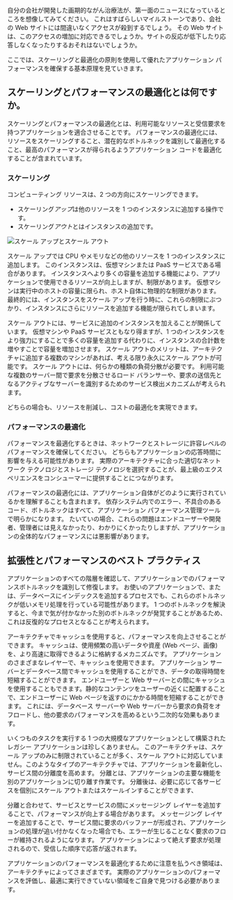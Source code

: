 自分の会社が開発した画期的ながん治療法が、第一面のニュースになっているところを想像してみてください。 これはすばらしいマイルストーンであり、会社の Web サイトには間違いなくアクセスが殺到するでしょう。 その Web サイトは、このアクセスの増加に対応できるでしょうか。サイトの反応が低下したり応答しなくなったりするおそれはないでしょうか。

ここでは、スケーリングと最適化の原則を使用して優れたアプリケーション パフォーマンスを確保する基本原理を見ていきます。

## <a name="what-is-scaling-and-performance-optimization"></a>スケーリングとパフォーマンスの最適化とは何ですか。

スケーリングとパフォーマンスの最適化とは、利用可能なリソースと受信要求を持つアプリケーションを適合させることです。 パフォーマンスの最適化には、リソースをスケーリングすること、潜在的なボトルネックを識別して最適化すること、最高のパフォーマンスが得られるようアプリケーション コードを最適化することが含まれています。

### <a name="scaling"></a>スケーリング

コンピューティング リソースは、2 つの方向にスケーリングできます。

* スケーリング*アップ*は他のリソースを 1 つのインスタンスに追加する操作です。
* スケーリング*アウト*とはインスタンスの追加です。

![スケール アップとスケール アウト](../media-draft/scale-up-scale-out.png)

スケール アップでは CPU やメモリなどの他のリソースを 1 つのインスタンスに追加します。 このインスタンスは、仮想マシンまたは PaaS サービスである場合があります。 インスタンスへより多くの容量を追加する機能により、アプリケーションで使用できるリソースが向上しますが、制限があります。 仮想マシンは実行中のホストの容量に限られ、ホスト自体に物理的な制限があります。 最終的には、インスタンスをスケール アップを行う時に、これらの制限にぶつかり、インスタンスにさらにリソースを追加する機能が限られてしまいます。

スケール アウトには、サービスに追加のインスタンスを加えることが関係しています。 仮想マシンや PaaS サービスともなり得ますが、1 つのインスタンスをより強力にすることで多くの容量を追加する代わりに、インスタンスの合計数を増やすことで容量を増加させます。 スケール アウトのメリットは、アーキテクチャに追加する複数のマシンがあれば、考える限り永久にスケール アウトが可能です。 スケール アウトには、何らかの種類の負荷分散が必要です。 利用可能な複数のサーバー間で要求を分散させるロード バランサーや、要求の送信先となるアクティブなサーバーを識別するためのサービス検出メカニズムが考えられます。

どちらの場合も、リソースを削減し、コストの最適化を実現できます。

### <a name="performance-optimization"></a>パフォーマンスの最適化

パフォーマンスを最適化するときは、ネットワークとストレージに許容レベルのパフォーマンスを確保してください。 どちらもアプリケーションの応答時間に影響を与える可能性があります。 実際のアーキテクチャに合った適切なネットワーク テクノロジとストレージ テクノロジを選択することが、最上級のエクスペリエンスをコンシューマーに提供することにつながります。

パフォーマンスの最適化には、アプリケーション自体がどのように実行されているかを理解することも含まれます。 依存システム内でのエラー、不具合のあるコード、ボトルネックはすべて、アプリケーション パフォーマンス管理ツールで明らかになります。 たいていの場合、これらの問題はエンドユーザーや開発者、管理者には見えなかったり、わかりにくかったりしますが、アプリケーションの全体的なパフォーマンスには悪影響があります。

## <a name="scalability-and-performance-best-practices"></a>拡張性とパフォーマンスのベスト プラクティス

アプリケーションのすべての階層を確認して、アプリケーションでのパフォーマンスボトルネックを識別して修復します。 お使いのアプリケーションで、または、データベースにインデックスを追加するプロセスでも、これらのボトルネックが低いメモリ処理を行っている可能性があります。 1 つのボトルネックを解決すると、今まで気が付かなかった別のボトルネックが発覚することがあるため、これは反復的なプロセスとなることが考えられます。

アーキテクチャでキャッシュを使用すると、パフォーマンスを向上させることができます。 キャッシュは、使用頻繁の高いデータや資産 (Web ページ、画像) を、より高速に取得できるように格納するメカニズムです。 アプリケーションのさまざまなレイヤーで、キャッシュを使用できます。 アプリケーション サーバーとデータベース間でキャッシュを使用することができ、データの取得時間を短縮することができます。 エンドユーザーと Web サーバーとの間にキャッシュを使用することもできます。静的なコンテンツをユーザーの近くに配置することで、エンドユーザーに Web ページを返すのにかかる時間を短縮することができます。 これには、データベース サーバーや Web サーバーから要求の負荷をオフロードし、他の要求のパフォーマンスを高めるという二次的な効果もあります。

いくつものタスクを実行する 1 つの大規模なアプリケーションとして構築されたレガシー アプリケーションは珍しくありません。 このアーキテクチャは、スケール アップのみに制限されていることが多く、スケール アウトに対応していません。このようなタイプのアーキテクチャでは、アプリケーションを最新化し、サービス間の分離度を高めます。 分離とは、アプリケーションの主要な機能を別のアプリケーションに切り離す作業です。 分離後は、必要に応じて各サービスを個別にスケール アウトまたはスケールインすることができます、

分離と合わせて、サービスとサービスの間にメッセージング レイヤーを追加することで、パフォーマンスが向上する場合があります。 メッセージング レイヤーを追加することで、サービス間に要求のバッファーが形成され、アプリケーションの処理が追い付かなくなった場合でも、エラーが生じることなく要求のフローが維持されるようになります。 アプリケーションによって絶えず要求が処理されるので、受信した順序で応答が返されます。

アプリケーションのパフォーマンスを最適化するために注意を払うべき領域は、アーキテクチャによってさまざまです。 実際のアプリケーションのパフォーマンスを評価し、最適に実行できていない領域をご自身で見つける必要があります。
